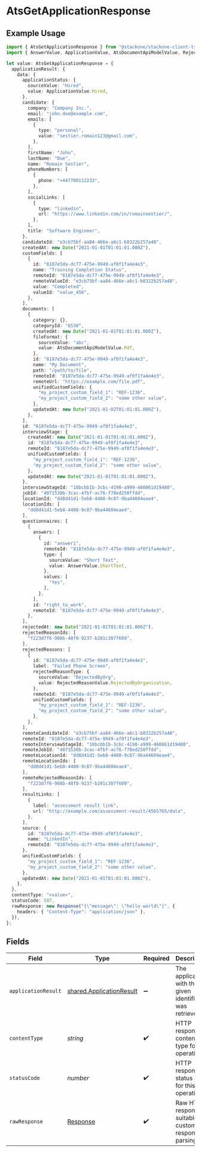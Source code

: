 # AtsGetApplicationResponse

## Example Usage

```typescript
import { AtsGetApplicationResponse } from "@stackone/stackone-client-ts/sdk/models/operations";
import { AnswerValue, ApplicationValue, AtsDocumentApiModelValue, RejectedReasonValue } from "@stackone/stackone-client-ts/sdk/models/shared";

let value: AtsGetApplicationResponse = {
  applicationResult: {
    data: {
      applicationStatus: {
        sourceValue: "Hired",
        value: ApplicationValue.Hired,
      },
      candidate: {
        company: "Company Inc.",
        email: "john.doe@example.com",
        emails: [
          {
            type: "personal",
            value: "sestier.romain123@gmail.com",
          },
        ],
        firstName: "John",
        lastName: "Doe",
        name: "Romain Sestier",
        phoneNumbers: [
          {
            phone: "+447700112233",
          },
        ],
        socialLinks: [
          {
            type: "linkedin",
            url: "https://www.linkedin.com/in/romainsestier/",
          },
        ],
        title: "Software Engineer",
      },
      candidateId: "e3cb75bf-aa84-466e-a6c1-b8322b257a48",
      createdAt: new Date("2021-01-01T01:01:01.000Z"),
      customFields: [
        {
          id: "8187e5da-dc77-475e-9949-af0f1fa4e4e3",
          name: "Training Completion Status",
          remoteId: "8187e5da-dc77-475e-9949-af0f1fa4e4e3",
          remoteValueId: "e3cb75bf-aa84-466e-a6c1-b8322b257a48",
          value: "Completed",
          valueId: "value_456",
        },
      ],
      documents: [
        {
          category: {},
          categoryId: "6530",
          createdAt: new Date("2021-01-01T01:01:01.000Z"),
          fileFormat: {
            sourceValue: "abc",
            value: AtsDocumentApiModelValue.Pdf,
          },
          id: "8187e5da-dc77-475e-9949-af0f1fa4e4e3",
          name: "My Document",
          path: "/path/to/file",
          remoteId: "8187e5da-dc77-475e-9949-af0f1fa4e4e3",
          remoteUrl: "https://example.com/file.pdf",
          unifiedCustomFields: {
            "my_project_custom_field_1": "REF-1236",
            "my_project_custom_field_2": "some other value",
          },
          updatedAt: new Date("2021-01-02T01:01:01.000Z"),
        },
      ],
      id: "8187e5da-dc77-475e-9949-af0f1fa4e4e3",
      interviewStage: {
        createdAt: new Date("2021-01-01T01:01:01.000Z"),
        id: "8187e5da-dc77-475e-9949-af0f1fa4e4e3",
        remoteId: "8187e5da-dc77-475e-9949-af0f1fa4e4e3",
        unifiedCustomFields: {
          "my_project_custom_field_1": "REF-1236",
          "my_project_custom_field_2": "some other value",
        },
        updatedAt: new Date("2021-01-01T01:01:01.000Z"),
      },
      interviewStageId: "18bcbb1b-3cbc-4198-a999-460861d19480",
      jobId: "4071538b-3cac-4fbf-ac76-f78ed250ffdd",
      locationId: "dd8d41d1-5eb8-4408-9c87-9ba44604eae4",
      locationIds: [
        "dd8d41d1-5eb8-4408-9c87-9ba44604eae4",
      ],
      questionnaires: [
        {
          answers: [
            {
              id: "answer1",
              remoteId: "8187e5da-dc77-475e-9949-af0f1fa4e4e3",
              type: {
                sourceValue: "Short Text",
                value: AnswerValue.ShortText,
              },
              values: [
                "Yes",
              ],
            },
          ],
          id: "right_to_work",
          remoteId: "8187e5da-dc77-475e-9949-af0f1fa4e4e3",
        },
      ],
      rejectedAt: new Date("2021-01-01T01:01:01.000Z"),
      rejectedReasonIds: [
        "f223d7f6-908b-48f0-9237-b201c307f609",
      ],
      rejectedReasons: [
        {
          id: "8187e5da-dc77-475e-9949-af0f1fa4e4e3",
          label: "Failed Phone Screen",
          rejectedReasonType: {
            sourceValue: "RejectedByOrg",
            value: RejectedReasonValue.RejectedByOrganization,
          },
          remoteId: "8187e5da-dc77-475e-9949-af0f1fa4e4e3",
          unifiedCustomFields: {
            "my_project_custom_field_1": "REF-1236",
            "my_project_custom_field_2": "some other value",
          },
        },
      ],
      remoteCandidateId: "e3cb75bf-aa84-466e-a6c1-b8322b257a48",
      remoteId: "8187e5da-dc77-475e-9949-af0f1fa4e4e3",
      remoteInterviewStageId: "18bcbb1b-3cbc-4198-a999-460861d19480",
      remoteJobId: "4071538b-3cac-4fbf-ac76-f78ed250ffdd",
      remoteLocationId: "dd8d41d1-5eb8-4408-9c87-9ba44604eae4",
      remoteLocationIds: [
        "dd8d41d1-5eb8-4408-9c87-9ba44604eae4",
      ],
      remoteRejectedReasonIds: [
        "f223d7f6-908b-48f0-9237-b201c307f609",
      ],
      resultLinks: [
        {
          label: "assessment result link",
          url: "http://example.com/assessment-result/4565765/data",
        },
      ],
      source: {
        id: "8187e5da-dc77-475e-9949-af0f1fa4e4e3",
        name: "LinkedIn",
        remoteId: "8187e5da-dc77-475e-9949-af0f1fa4e4e3",
      },
      unifiedCustomFields: {
        "my_project_custom_field_1": "REF-1236",
        "my_project_custom_field_2": "some other value",
      },
      updatedAt: new Date("2021-01-01T01:01:01.000Z"),
    },
  },
  contentType: "<value>",
  statusCode: 507,
  rawResponse: new Response("{\"message\": \"hello world\"}", {
    headers: { "Content-Type": "application/json" },
  }),
};
```

## Fields

| Field                                                                       | Type                                                                        | Required                                                                    | Description                                                                 |
| --------------------------------------------------------------------------- | --------------------------------------------------------------------------- | --------------------------------------------------------------------------- | --------------------------------------------------------------------------- |
| `applicationResult`                                                         | [shared.ApplicationResult](../../../sdk/models/shared/applicationresult.md) | :heavy_minus_sign:                                                          | The application with the given identifier was retrieved.                    |
| `contentType`                                                               | *string*                                                                    | :heavy_check_mark:                                                          | HTTP response content type for this operation                               |
| `statusCode`                                                                | *number*                                                                    | :heavy_check_mark:                                                          | HTTP response status code for this operation                                |
| `rawResponse`                                                               | [Response](https://developer.mozilla.org/en-US/docs/Web/API/Response)       | :heavy_check_mark:                                                          | Raw HTTP response; suitable for custom response parsing                     |